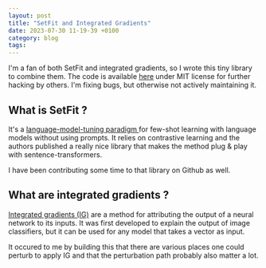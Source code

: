 ```yaml
---
layout: post
title: "SetFit and Integrated Gradients"
date: 2023-07-30 11-19-39 +0100
category: blog 
tags: 
---
```


I'm a fan of both SetFit and integrated gradients, so I wrote this tiny library to combine them. The code is available [here](https://github.com/kgourgou/setfit-integrated-gradients) under MIT license for further hacking by others. I'm fixing bugs, but otherwise not actively maintaining it. 

## What is SetFit ?

It's a [language-model-tuning paradigm ](https://huggingface.co/blog/setfit) for few-shot learning with language models without using prompts. It relies on contrastive learning and the authors published a really nice library that makes the method plug & play with sentence-transformers. 

I have been contributing some time to that library on Github as well. 

## What are integrated gradients ?

[Integrated gradients (IG)](https://www.tensorflow.org/tutorials/interpretability/integrated_gradients) are a method for attributing the output of a neural network to its inputs. It was first developed to explain the output of image classifiers, but it can be used for any model that takes a vector as input. 

It occured to me by building this that there are various places one could perturb to apply IG and that the perturbation path probably also matter a lot. 
